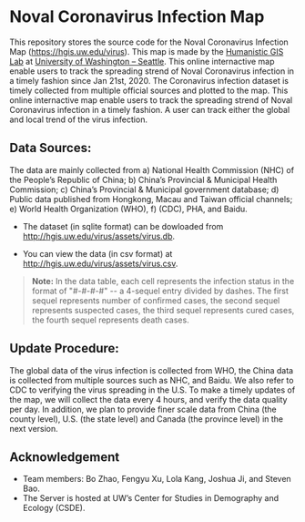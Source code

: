 #  Noval Coronavirus Infection Map

This repository stores the source code for the Noval Coronavirus Infection Map (https://hgis.uw.edu/virus). This map is made by the [Humanistic GIS Lab](https://hgis.uw.edu) at [University of Washington – Seattle](https://www.uw.edu). This online internactive map enable users to track the spreading strend of Noval Coronavirus infection in a timely fashion since Jan 21st, 2020. The Coronavirus infection dataset is timely collected from multiple official sources and plotted to the map. This online internactive map enable users to track the spreading strend of Noval Coronavirus infection in a timely fashion. A user can track either the global and local trend of the virus infection.


## Data Sources:
The data are mainly collected from a) National Health Commission (NHC) of the People’s Republic of China; b) China’s Provincial & Municipal Health Commission; c) China’s Provincial & Municipal government database; d) Public data published from Hongkong, Macau and Taiwan official channels; e) World Health Organization (WHO), f) (CDC), PHA, and Baidu.

- The dataset (in sqlite format) can be dowloaded from http://hgis.uw.edu/virus/assets/virus.db.

- You can view the data (in csv format) at http://hgis.uw.edu/virus/assets/virus.csv.

> **Note:** In the data table, each cell represents the infection status in the format of "#-#-#-#" -- a 4-sequel entry divided by dashes. The first sequel represents number of confirmed cases, the second sequel represents suspected cases, the third sequel represents cured cases, the fourth sequel represents death cases.

## 	Update Procedure:

The global data of the virus infection is collected from WHO, the China data is collected from multiple sources such as NHC, and Baidu. We also refer to CDC to verifying the virus spreading in the U.S. To make a timely updates of the map, we will collect the data every 4 hours, and verify the data quality per day. In addition, we plan to provide finer scale data from China (the county level), U.S. (the state level) and Canada (the province level) in the next version.


## Acknowledgement

- Team members: Bo Zhao, Fengyu Xu, Lola Kang, Joshua Ji, and Steven Bao.
- The Server is hosted at UW’s Center for Studies in Demography and Ecology (CSDE).
